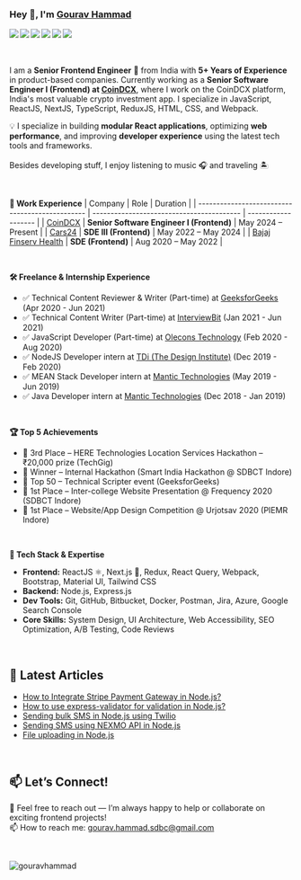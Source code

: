 ### Hey 👋, I'm **[Gourav Hammad](https://gouravhammad.herokuapp.com)**

<a href="https://www.linkedin.com/in/gouravhammad"> <img align="left" src="https://img.icons8.com/color/48/000000/linkedin.png"></img></a>
<a href="https://twitter.com/gouravhammad"> <img align="left" src="https://img.icons8.com/color/48/000000/twitter.png"></img></a>
<a href="https://www.facebook.com/gouravhammad477"> <img align="left" src="https://img.icons8.com/color/48/000000/facebook-new.png"></img></a>
<a href="https://www.instagram.com/gouravhammad"> <img align="left" src="https://img.icons8.com/color/48/000000/instagram-new.png"></img></a>
<a href="https://medium.com/@gouravhammad477"> <img align="left" src="https://img.icons8.com/color/48/000000/medium-monogram.png"></img></a>
<a href="https://www.youtube.com/channel/UCbLiJz8Td-XTjIt-7wxnNpw"> <img align="left" src="https://img.icons8.com/color/48/000000/youtube.png"></img></a>
<br>
<br>
<br>

I am a **Senior Frontend Engineer** 🚀 from India with **5+ Years of Experience** in product-based companies. Currently working as a **Senior Software Engineer I (Frontend) at [CoinDCX](https://coindcx.com/)**, where I work on the CoinDCX platform, India's most valuable crypto investment app. I specialize in JavaScript, ReactJS, NextJS, TypeScript, ReduxJS, HTML, CSS, and Webpack.

💡 I specialize in building **modular React applications**, optimizing **web performance**, and improving **developer experience** using the latest tech tools and frameworks. <br /> <br />
Besides developing stuff, I enjoy listening to music 🎧 and traveling 🏝️ <br />

<br/>

**💼 Work Experience**
| Company                                         | Role                                      | Duration            |
| ----------------------------------------------- | ----------------------------------------- | ------------------- |
| [CoinDCX](https://www.coindcx.com/)             | **Senior Software Engineer I (Frontend)** | May 2024 – Present  |
| [Cars24](https://www.cars24.com/)               | **SDE III (Frontend)**                    | May 2022 – May 2024 |
| [Bajaj Finserv Health](https://healthrx.co.in/) | **SDE (Frontend)**                        | Aug 2020 – May 2022 |


<br/>

**🛠️ Freelance & Internship Experience**
- ✅ Technical Content Reviewer & Writer (Part-time) at [GeeksforGeeks](https://geeksforgeeks.org/) (Apr 2020 - Jun 2021)
- ✅ Technical Content Writer (Part-time) at [InterviewBit](https://www.interviewbit.com/) (Jan 2021 - Jun 2021)
- ✅ JavaScript Developer (Part-time) at [Olecons Technology](https://olecons.com/) (Feb 2020 - Aug 2020)
- ✅ NodeJS Developer intern at [TDi (The Design Institute)](https://thedesigninstitute.in/) (Dec 2019 - Feb 2020)
- ✅ MEAN Stack Developer intern at [Mantic Technologies](https://www.linkedin.com/company/mantic-technologies/about/) (May 2019 - Jun 2019)
- ✅ Java Developer intern at [Mantic Technologies](https://www.linkedin.com/company/mantic-technologies/about/) (Dec 2018 - Jan 2019)

<br/>

**🏆 Top 5 Achievements**
- 🥉 3rd Place – HERE Technologies Location Services Hackathon – ₹20,000 prize (TechGig)
- 🥇 Winner – Internal Hackathon (Smart India Hackathon @ SDBCT Indore)
- 🏅 Top 50 – Technical Scripter event (GeeksforGeeks)
- 🥇 1st Place – Inter-college Website Presentation @ Frequency 2020 (SDBCT Indore)
- 🥇 1st Place – Website/App Design Competition @ Urjotsav 2020 (PIEMR Indore)



<br/>

**🧠 Tech Stack & Expertise**  <br/> 
<div align="left">  


 - **Frontend:** ReactJS ⚛️, Next.js 🚀, Redux, React Query, Webpack, Bootstrap, Material UI, Tailwind CSS <br/> 
 - **Backend:** Node.js, Express.js <br/> 
 - **Dev Tools:** Git, GitHub, Bitbucket, Docker, Postman, Jira, Azure, Google Search Console <br/> 
 - **Core Skills:** System Design, UI Architecture, Web Accessibility, SEO Optimization, A/B Testing, Code Reviews 
</div>

<br/>

## 📰 Latest Articles 
<!-- BLOG-POST-LIST:START -->
- [How to Integrate Stripe Payment Gateway in Node.js?](https://www.geeksforgeeks.org/how-to-integrate-stripe-payment-gateway-in-node-js/)
- [How to use express-validator for validation in Node.js?](https://medium.com/@gouravhammad477/validation-in-node-js-using-the-express-validator-module-cd815ec082f1)
- [Sending bulk SMS in Node.js using Twilio](https://www.geeksforgeeks.org/sending-bulk-sms-in-node-js-using-twilio/)
- [Sending SMS using NEXMO API in Node.js](https://www.geeksforgeeks.org/sending-sms-using-nexmo-api-in-node-js/)
- [File uploading in Node.js](https://www.geeksforgeeks.org/file-uploading-in-node-js/)
<!-- BLOG-POST-LIST:END -->  

<br/>

## 📫 Let’s Connect!
💬 Feel free to reach out — I’m always happy to help or collaborate on exciting frontend projects! <br />
📫 How to reach me: gourav.hammad.sdbc@gmail.com

<br />

<p align="left"> <img src="https://komarev.com/ghpvc/?username=gouravhammad" alt="gouravhammad" /> </p>


